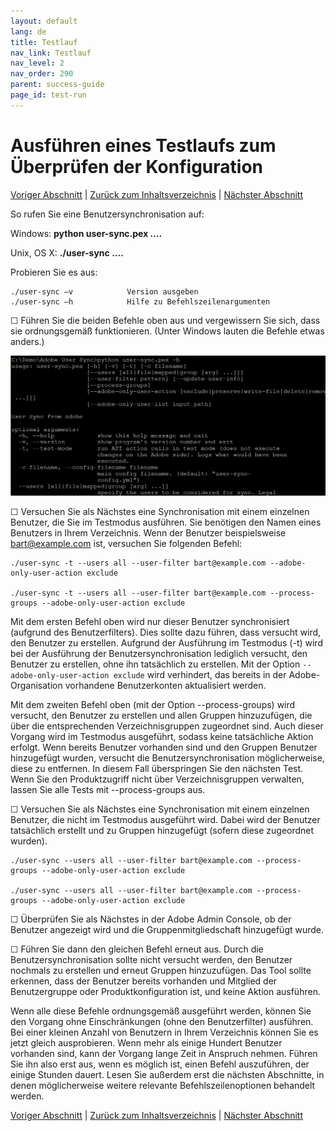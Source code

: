 ```yaml
---
layout: default
lang: de
title: Testlauf
nav_link: Testlauf
nav_level: 2
nav_order: 290
parent: success-guide
page_id: test-run
---
```


# Ausführen eines Testlaufs zum Überprüfen der Konfiguration

[Voriger Abschnitt](setup_config_files.md) \| [Zurück zum Inhaltsverzeichnis](index.md) \| [Nächster Abschnitt](monitoring.md)

So rufen Sie eine Benutzersynchronisation auf:

Windows:      **python user-sync.pex ….**

Unix, OS X:     **./user-sync ….**


Probieren Sie es aus:

	./user-sync –v            Version ausgeben
	./user-sync –h            Hilfe zu Befehlszeilenargumenten

&#9744; Führen Sie die beiden Befehle oben aus und vergewissern Sie sich, dass sie ordnungsgemäß funktionieren. (Unter Windows lauten die Befehle etwas anders.)


![img](images/test_run_screen.png)

&#9744; Versuchen Sie als Nächstes eine Synchronisation mit einem einzelnen Benutzer, die Sie im Testmodus ausführen. Sie benötigen den Namen eines Benutzers in Ihrem Verzeichnis. Wenn der Benutzer beispielsweise bart@example.com ist, versuchen Sie folgenden Befehl:


	./user-sync -t --users all --user-filter bart@example.com --adobe-only-user-action exclude

	./user-sync -t --users all --user-filter bart@example.com --process-groups --adobe-only-user-action exclude

Mit dem ersten Befehl oben wird nur dieser Benutzer synchronisiert (aufgrund des Benutzerfilters). Dies sollte dazu führen, dass versucht wird, den Benutzer zu erstellen. Aufgrund der Ausführung im Testmodus (-t) wird bei der Ausführung der Benutzersynchronisation lediglich versucht, den Benutzer zu erstellen, ohne ihn tatsächlich zu erstellen. Mit der Option `--adobe-only-user-action exclude` wird verhindert, das bereits in der Adobe-Organisation vorhandene Benutzerkonten aktualisiert werden.

Mit dem zweiten Befehl oben (mit der Option --process-groups) wird versucht, den Benutzer zu erstellen und allen Gruppen hinzuzufügen, die über die entsprechenden Verzeichnisgruppen zugeordnet sind. Auch dieser Vorgang wird im Testmodus ausgeführt, sodass keine tatsächliche Aktion erfolgt. Wenn bereits Benutzer vorhanden sind und den Gruppen Benutzer hinzugefügt wurden, versucht die Benutzersynchronisation möglicherweise, diese zu entfernen. In diesem Fall überspringen Sie den nächsten Test. Wenn Sie den Produktzugriff nicht über Verzeichnisgruppen verwalten, lassen Sie alle Tests mit --process-groups aus.

&#9744; Versuchen Sie als Nächstes eine Synchronisation mit einem einzelnen Benutzer, die nicht im Testmodus ausgeführt wird. Dabei wird der Benutzer tatsächlich erstellt und zu Gruppen hinzugefügt (sofern diese zugeordnet wurden). 

	./user-sync --users all --user-filter bart@example.com --process-groups --adobe-only-user-action exclude

	./user-sync --users all --user-filter bart@example.com --process-groups --adobe-only-user-action exclude

&#9744; Überprüfen Sie als Nächstes in der Adobe Admin Console, ob der Benutzer angezeigt wird und die Gruppenmitgliedschaft hinzugefügt wurde.

&#9744; Führen Sie dann den gleichen Befehl erneut aus. Durch die Benutzersynchronisation sollte nicht versucht werden, den Benutzer nochmals zu erstellen und erneut Gruppen hinzuzufügen. Das Tool sollte erkennen, dass der Benutzer bereits vorhanden und Mitglied der Benutzergruppe oder Produktkonfiguration ist, und keine Aktion ausführen.

Wenn alle diese Befehle ordnungsgemäß ausgeführt werden, können Sie den Vorgang ohne Einschränkungen (ohne den Benutzerfilter) ausführen. Bei einer kleinen Anzahl von Benutzern in Ihrem Verzeichnis können Sie es jetzt gleich ausprobieren. Wenn mehr als einige Hundert Benutzer vorhanden sind, kann der Vorgang lange Zeit in Anspruch nehmen. Führen Sie ihn also erst aus, wenn es möglich ist, einen Befehl auszuführen, der einige Stunden dauert. Lesen Sie außerdem erst die nächsten Abschnitte, in denen möglicherweise weitere relevante Befehlszeilenoptionen behandelt werden.




[Voriger Abschnitt](setup_config_files.md) \| [Zurück zum Inhaltsverzeichnis](index.md) \| [Nächster Abschnitt](monitoring.md)

